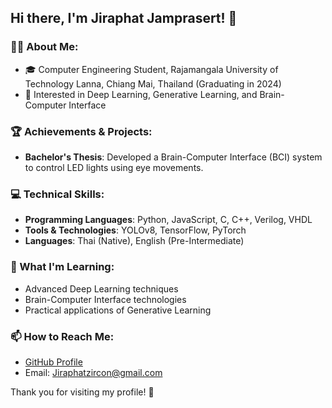 ## Hi there, I'm Jiraphat Jamprasert! 👋

### 🧑‍💻 About Me:
- 🎓 Computer Engineering Student, Rajamangala University of Technology Lanna, Chiang Mai, Thailand (Graduating in 2024)
- 🌟 Interested in Deep Learning, Generative Learning, and Brain-Computer Interface

### 🏆 Achievements & Projects:
- **Bachelor's Thesis**: Developed a Brain-Computer Interface (BCI) system to control LED lights using eye movements.

### 💻 Technical Skills:
- **Programming Languages**: Python, JavaScript, C, C++, Verilog, VHDL
- **Tools & Technologies**: YOLOv8, TensorFlow, PyTorch
- **Languages**: Thai (Native), English (Pre-Intermediate)

### 🌱 What I'm Learning:
- Advanced Deep Learning techniques
- Brain-Computer Interface technologies
- Practical applications of Generative Learning

### 📫 How to Reach Me:
- [GitHub Profile](https://github.com/Jiraphat-DEV)
- Email: Jiraphatzircon@gmail.com

Thank you for visiting my profile! 🙏
